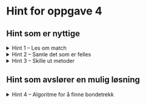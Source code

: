# Hint for oppgave 4

## Hint som er nyttige

<details>
<summary>Hint 1 – Les om match</summary>

Disse tre delene av workshop-teorien kan være nyttig i denne oppgaven:

* [match](../../doc/teori/4-match.md)
* [match og if](../../doc/teori/4-match.md#match-og-if)
* [Dobbel match](../../doc/teori/4-match.md#dobbel-match)

Spesielt dobbel `match` er fin å bruke dersom du både vil sjekke på brikkens farge og på posisjonen.

</details>

<details>
<summary>Hint 2 – Samle det som er felles</summary>

I `get_moves()` kan det være lurt å starte med å dra ut det som er felles for både hvit og svart bonde:

```rust
fn get_moves(&self, team: &HashSet<(u8, u8)>, rival_team: &HashSet<(u8, u8)>) -> HashSet<(u8, u8)> {
    let (x, y) = self.position;
    let forward_moves = match (self.color, y) {
        // Fyll inn kode for å finne vanlige trekk
    };
    let (x, y) = self.position.as_u8().unwrap();
    let capture_moves = match (self.color, y) {
        // Fyll inn kode for å finne angrepstrekk
    };
    forward_moves.union(&capture_moves).cloned().collect()
}
```

</details>

<details>
<summary>Hint 3 – Skille ut metoder</summary>

Blir det høy kompleksitet i `Pawn::get_moves()`? Du kan alltids lage nye metoder og kalle på disse fra `get_moves()`.
Merk at disse må legges i en `impl Pawn`-blokk (ikke `impl Piece for Pawn`) ettersom dette i så fall er metoder som 
ikke tilhører `Piece`-traiten.

Her er et eksempel:
```rust
impl Piece {
  fn get_forward_moves(all_pieces: &HashSet<(u8, u8)>) -> HashSet<(u8, u8)> {
    todo!()
  }
  fn get_capture_moves(rival_team: &HashSet<(u8, u8)>) -> HashSet<(u8, u8)> {
    todo!()
  }
}

impl Piece for Pawn {
  ...
  fn get_moves(&self, team: &HashSet<(u8, u8)>, rival_team: &HashSet<(u8, u8)>) -> HashSet<(u8, u8)> {
    let all_pieces = team.union(&rival_team).cloned().collect();
    let forward_moves = self.get_forward_moves(&all_pieces);
    let attack_moves = self.get_capture_moves(rival_team);
    forward_moves.union(&attack_moves).cloned().collect()
  }
}
```

</details>

## Hint som avslører en mulig løsning

<details>
<summary>Hint 4 – Algoritme for å finne bondetrekk</summary>

```rust
impl Pawn {
    fn get_forward_moves(&self, other_pieces: &HashSet<(u8, u8)>) -> HashSet<(u8, u8)> {
        let (x, y) = self.position;
        match (self.color, y) {
            (Color::White, 1) if other_pieces.contains(&(x, y + 1)) => HashSet::new(),
            (Color::White, 1) => HashSet::from_iter([(x, 2), (x, 3)]),
            (Color::White, _) => HashSet::from_iter([(x, y + 1)]),
            (Color::Black, 6) if other_pieces.contains(&(x, y - 1)) => HashSet::new(),
            (Color::Black, 6) => HashSet::from_iter([(x, 5), (x, 4)]),
            (Color::Black, _) => HashSet::from_iter([(x, y - 1)])
        }.difference(other_pieces).cloned().collect()
    }

    fn get_capture_moves(&self, rival_team: &HashSet<(u8, u8)>) -> HashSet<(u8, u8)> {
        let (x, y) = self.position.as_i8().unwrap();
        match self.color {
            Color::White => HashSet::from_iter([(x - 1, y + 1), (x + 1, y + 1)]),
            Color::Black => HashSet::from_iter([(x - 1, y - 1), (x + 1, y - 1)]),
        }.as_board_positions().intersection(rival_team).cloned().collect()
    }
}

impl Piece for Pawn {
  ...
  fn get_moves(&self, team: &HashSet<(u8, u8)>, rival_team: &HashSet<(u8, u8)>) -> HashSet<(u8, u8)> {
    let all_pieces: HashSet<_> = team.union(rival_team).cloned().collect();
    let moves = self.get_forward_moves(&all_pieces);
    let capture_moves = self.get_capture_moves(rival_team);
    moves.union(&capture_moves).cloned().collect()
  }
}
```

</details>
